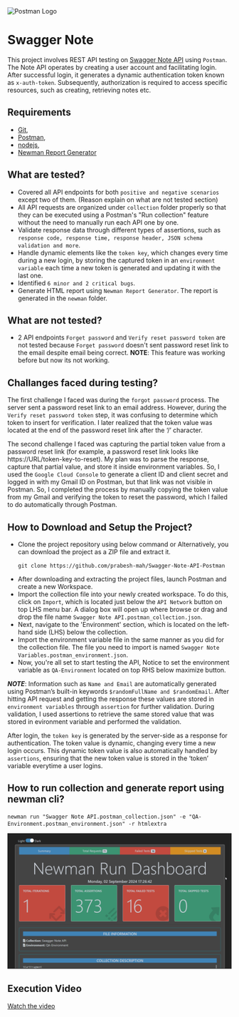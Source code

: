 <img src="https://upload.wikimedia.org/wikipedia/commons/c/c2/Postman_%28software%29.png" alt="Postman Logo" style="max-width:100%;">


# Swagger Note

This project involves REST API testing on [Swagger Note API](https://practice.expandtesting.com/notes/api/api-docs/) using `Postman`. The Note API operates by creating a user account and facilitating login. After successful login, it generates a dynamic authentication token known as `x-auth-token`. Subsequently, authorization is required to access specific resources, such as creating, retrieving notes etc.
## Requirements

- [Git](https://git-scm.com/downloads),
- [Postman](https://www.postman.com/downloads/),
- [nodejs](https://nodejs.org/en/download), 
- [Newman Report Generator](https://www.npmjs.com/package/newman-reporter-htmlextra)

## What are tested?
- Covered all API endpoints for both `positive and negative scenarios` except two of them. (Reason explain on what are not tested section)
- All API requests are organized under `collection` folder properly so that they can be executed using a Postman's "Run collection" feature without the need to manually run each API one by one.
- Validate response data through different types of assertions, such as `response code, response time, response header, JSON schema validation and more`.
- Handle dynamic elements like the `token key`, which changes every time during a new login, by storing the captured token in an `environment variable` each time a new token is generated and updating it with the last one.
- Identified `6 minor and 2 critical bugs`.
- Generate HTML report using `Newman Report Generator`. The report is generated in the `newman` folder.

## What are not tested?
- 2 API endpoints `Forget password` and `Verify reset password token` are not tested because `Forget password` doesn't sent password reset link to the email despite email being correct. **NOTE**: This feature was working before but now its not working.

## Challanges faced during testing?
The first challenge I faced was during the `forgot password` process. The server sent a password reset link to an email address. However, during the `Verify reset password token` step, it was confusing to determine which token to insert for verification. I later realized that the token value was located at the end of the password reset link after the ‘/’ character.

The second challenge I faced was capturing the partial token value from a password reset link (for example, a password reset link looks like https://URL/token-key-to-reset). My plan was to parse the response, capture that partial value, and store it inside environment variables. So, I used the `Google Cloud Console` to generate a client ID and client secret and logged in with my Gmail ID on Postman, but that link was not visible in Postman. So, I completed the process by manually copying the token value from my Gmail and verifying the token to reset the password, which I failed to do automatically through Postman.

## How to Download and Setup the Project?

- Clone the project repository using below command or Alternatively, you can download the project as a ZIP file and extract it.
    ```
    git clone https://github.com/prabesh-mah/Swagger-Note-API-Postman
    ```
- After downloading and extracting the project files, launch Postman and create a new Workspace.
- Import the collection file into your newly created workspace. To do this, click on `Import`, which is located just below the `API Network` button on top LHS menu bar. A dialog box will open up where browse or drag and drop the file name `Swagger Note API.postman_collection.json`.
- Next, navigate to the 'Environment' section, which is located on the left-hand side (LHS) below the collection.
- Import the environment variable file in the same manner as you did for the collection file. The file you need to import is named `Swagger Note Variables.postman_environment.json`.
- Now, you're all set to start testing the API, Notice to set the environment variable as `QA-Environment` located on top RHS below maximize button. 

***NOTE***: Information such as `Name and Email` are automatically generated using Postman’s built-in keywords `$randomFullName and $randomEmail`. After hitting API request and getting the response these values are stored in `environment variables` through `assertion` for further validation. During validation, I used assertions to retrieve the same stored value that was stored in evironment variable and performed the validation.

After login, the `token key` is generated by the server-side as a response for authentication. The token value is dynamic, changing every time a new login occurs. This dynamic token value is also automatically handled by `assertions`, ensuring that the new token value is stored in the ‘token’ variable everytime a user logins. 

## How to run collection and generate report using newman cli?
```
newman run "Swagger Note API.postman_collection.json" -e "QA-Environment.postman_environment.json" -r htmlextra
```

<img src="screenshot\newman-result.png" alt="Newman Report" style="max-width:100%;">

## Execution Video
[Watch the video](https://drive.proton.me/urls/GTWRN7JB3C#PnJ7HBxPmgGy)